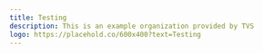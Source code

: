 ```yaml
---
title: Testing
description: This is an example organization provided by TVS 
logo: https://placehold.co/600x400?text=Testing
---
```

